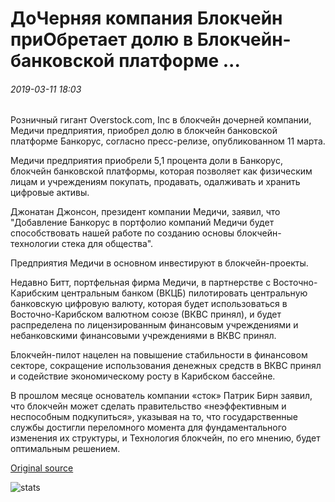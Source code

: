 # ДоЧерняя компания Блокчейн приОбретает долю в Блокчейн-банковской платформе ...

###### 2019-03-11 18:03

Розничный гигант Overstock.com, Inc в блокчейн дочерней компании, Медичи предприятия, приобрел долю в блокчейн банковской платформе Банкорус, согласно пресс-релизе, опубликованном 11 марта.

Медичи предприятия приобрели 5,1 процента доли в Банкорус, блокчейн банковской платформы, которая позволяет как физическим лицам и учреждениям покупать, продавать, одалживать и хранить цифровые активы.

Джонатан Джонсон, президент компании Медичи, заявил, что "Добавление Банкорус в портфолио компаний Медичи будет способствовать нашей работе по созданию основы блокчейн-технологии стека для общества".

Предприятия Медичи в основном инвестируют в блокчейн-проекты.

Недавно Битт, портфельная фирма Медичи, в партнерстве с Восточно-Карибским центральным банком (ВКЦБ) пилотировать центральную банковскую цифровую валюту, которая будет использоваться в Восточно-Карибском валютном союзе (ВКВС принял), и будет распределена по лицензированным финансовым учреждениями и небанковскими финансовыми учреждениями в ВКВС принял.

Блокчейн-пилот нацелен на повышение стабильности в финансовом секторе, сокращение использования денежных средств в ВКВС принял и содействие экономическому росту в Карибском бассейне.

В прошлом месяце основатель компании «сток» Патрик Бирн заявил, что блокчейн может сделать правительство «неэффективным и неспособным подкупиться», указывая на то, что государственные службы достигли переломного момента для фундаментального изменения их структуры, и Технология блокчейн, по его мнению, будет оптимальным решением.

[Original source](https://cointelegraph.com/news/overstocks-blockchain-subsidiary-acquires-stake-in-blockchain-banking-platform)

![stats](https://c.statcounter.com/11760860/0/a89fa40b/1/ "stats")